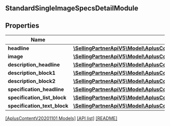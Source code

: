 ## StandardSingleImageSpecsDetailModule

## Properties

Name | Type | Description | Notes
------------ | ------------- | ------------- | -------------
**headline** | [**\SellingPartnerApiV5\Model\AplusContentV20201101\TextComponent**](TextComponent.md) |  | [optional]
**image** | [**\SellingPartnerApiV5\Model\AplusContentV20201101\ImageComponent**](ImageComponent.md) |  | [optional]
**description_headline** | [**\SellingPartnerApiV5\Model\AplusContentV20201101\TextComponent**](TextComponent.md) |  | [optional]
**description_block1** | [**\SellingPartnerApiV5\Model\AplusContentV20201101\StandardTextBlock**](StandardTextBlock.md) |  | [optional]
**description_block2** | [**\SellingPartnerApiV5\Model\AplusContentV20201101\StandardTextBlock**](StandardTextBlock.md) |  | [optional]
**specification_headline** | [**\SellingPartnerApiV5\Model\AplusContentV20201101\TextComponent**](TextComponent.md) |  | [optional]
**specification_list_block** | [**\SellingPartnerApiV5\Model\AplusContentV20201101\StandardHeaderTextListBlock**](StandardHeaderTextListBlock.md) |  | [optional]
**specification_text_block** | [**\SellingPartnerApiV5\Model\AplusContentV20201101\StandardTextBlock**](StandardTextBlock.md) |  | [optional]

[[AplusContentV20201101 Models]](../) [[API list]](../../Api) [[README]](../../../README.md)
